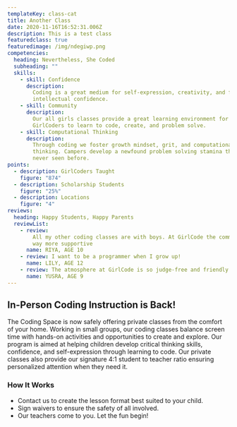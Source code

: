 ```yaml
---
templateKey: class-cat
title: Another Class
date: 2020-11-16T16:52:31.006Z
description: This is a test class
featuredclass: true
featuredimage: /img/ndegiwp.png
competencies:
  heading: Nevertheless, She Coded
  subheading: ""
  skills:
    - skill: Confidence
      description:
        Coding is a great medium for self-expression, creativity, and fostering
        intellectual confidence.
    - skill: Community
      description:
        Our all girls classes provide a great learning environment for
        GirlCoders to learn to code, create, and problem solve.
    - skill: Computational Thinking
      description:
        Through coding we foster ​growth mindset, grit, and computational
        thinking. Campers develop a newfound problem solving stamina they've
        never seen before. ​
points:
  - description: GirlCoders Taught
    figure: "874"
  - description: Scholarship Students
    figure: "25%"
  - description: Locations
    figure: "4"
reviews:
  heading: Happy Students, Happy Parents
  reviewList:
    - review:
        All my other coding classes are with boys. At GirlCode the community is
        way more supportive
      name: RIYA, AGE 10
    - review: I want to be a programmer when I grow up!
      name: LILY, AGE 12
    - review: The atmosphere at GirlCode is so judge-free and friendly!
      name: YUSRA, AGE 9
---
```


## In-Person Coding Instruction is Back!

The Coding Space is now safely offering private classes from the comfort of your
home. Working in small groups, our coding classes balance screen time with
hands-on activities and opportunities to create and explore. Our program is
aimed at helping children develop critical thinking skills, confidence, and
self-expression through learning to code. Our private classes also provide our
signature 4:1 student to teacher ratio ensuring personalized attention when they
need it.

### How It Works

- Contact us to create the lesson format best suited to your child.
- Sign waivers to ensure the safety of all involved.
- Our teachers come to you. Let the fun begin!
